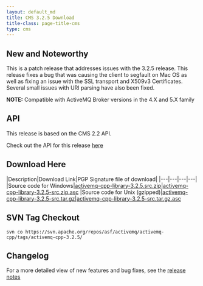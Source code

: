 ```yaml
---
layout: default_md
title: CMS 3.2.5 Download
title-class: page-title-cms
type: cms
---
```


New and Noteworthy
------------------

This is a patch release that addresses issues with the 3.2.5 release. This release fixes a bug that was causing the client to segfault on Mac OS as well as fixing an issue with the SSL transport and X509v3 Certificates. Several small issues with URI parsing have also been fixed.

**NOTE:** Compatible with ActiveMQ Broker versions in the 4.X and 5.X family

API
---

This release is based on the CMS 2.2 API.

Check out the API for this release [here](http://activemq.apache.org/cms/api_docs/activemqcpp-3.2.5/html)

Download Here
-------------

|Description|Download Link|PGP Signature file of download|
|---|---|---|---|
|Source code for Windows|[activemq-cpp-library-3.2.5.src.zip](http://archive.apache.org/dist/activemq/activemq-cpp/source/activemq-cpp-library-3.2.5-src.zip)|[activemq-cpp-library-3.2.5-src.zip.asc](http://archive.apache.org/dist/activemq/activemq-cpp/source/activemq-cpp-library-3.2.5-src.zip.asc)
|Source code for Unix (gzipped)|[activemq-cpp-library-3.2.5-src.tar.gz](http://archive.apache.org/dist/activemq/activemq-cpp/source/activemq-cpp-library-3.2.5-src.tar.gz)|[activemq-cpp-library-3.2.5-src.tar.gz.asc](http://archive.apache.org/dist/activemq/activemq-cpp/source/activemq-cpp-library-3.2.5-src.tar.gz.asc)

SVN Tag Checkout
----------------
```
svn co https://svn.apache.org/repos/asf/activemq/activemq-cpp/tags/activemq-cpp-3.2.5/
```

Changelog
---------

For a more detailed view of new features and bug fixes, see the [release notes](https://issues.apache.org/jira/secure/ReleaseNote.jspa?projectId=12311207&version=12316124)

